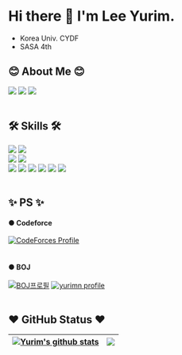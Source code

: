 # Hi there 👋 I'm Lee Yurim.
  - Korea Univ. CYDF
  - SASA 4th
## 😊 About Me 😊
  <a href="mailto:leeyou6757@gmail.com" target="_blank"><img src="https://img.shields.io/badge/leeyou6757@gmail.com-EA4335?style=flat-square&logo=Gmail&logoColor=white"/></a>
  <a href="https://www.instagram.com/yurimm_i/" target="_blank"><img src="https://img.shields.io/badge/instagram-E4405F?style=flat-square&logo=Instagram&logoColor=white"/></a>
  <a href="https://www.kaggle.com/yurimn" target="_blank"><img src="https://img.shields.io/badge/kaggle-20BEFF?style=flat-square&logo=Kaggle&logoColor=white"/></a>
  </br></br>

## 🛠️ Skills 🛠️
  ![](https://img.shields.io/badge/Dev-Android-informational?style=flat&logo=android&color=3DDC84)
  ![](https://img.shields.io/badge/Dev-IOS-informational?style=flat&logo=ios&color=000000)
  </br>
  ![](https://img.shields.io/badge/Framework-Flutter-informational?style=flat&logo=flutter&color=61DAFB)
  ![](https://img.shields.io/badge/Framework-React-informational?style=flat&logo=react&color=61DAFB)
  </br>
  ![](https://img.shields.io/badge/Code-dart-informational?style=flat&logo=dart&color=0175C2)
  ![](https://img.shields.io/badge/Code-JavaScript-informational?style=flat&logo=JavaScript&color=F7DF1E)
  ![](https://img.shields.io/badge/Code-TensorFlow-informational?style=flat&logo=TensorFlow&color=FF6F00)
  ![](https://img.shields.io/badge/Code-Python-informational?style=flat&logo=Python&color=3776AB)
  ![](https://img.shields.io/badge/Code-C-informational?style=flat&logo=C&color=A8B9CC)
  ![](https://img.shields.io/badge/Code-C++-informational?style=flat&logo=c++&color=00599C)
  </br></br>

## ✨ PS ✨
#### ●  Codeforce 
[![CodeForces Profile](https://cf.leed.at?id=yurimmmmm)](https://codeforces.com/profile/yurimmmmm)
</br></br>
#### ●  BOJ
[![BOJ프로필](http://mazassumnida.wtf/api/v2/generate_badge?boj=leeyou6757)](https://icpc.me/leeyou6757)
[![yurimn profile](http://mazandi.herokuapp.com/api?handle=leeyou6757)](https://solved.ac/leeyou6757)
</br></br>


## ❤️ GitHub Status ❤️

| <a href="https://github.com/yurimn/github-readme-stats"><img align="center" src="https://github-readme-stats.vercel.app/api?username=yurimn&show_icons=true&include_all_commits=true&theme=buefy&hide_border=true" alt="Yurim's github stats" /></a> | <a href="https://github.com/yurimn/github-readme-stats"><img align="center" src="https://github-readme-stats.vercel.app/api/top-langs/?username=yurimn&layout=compact&theme=buefy&hide_border=true" /></a> |
| ------------- | ------------- |




